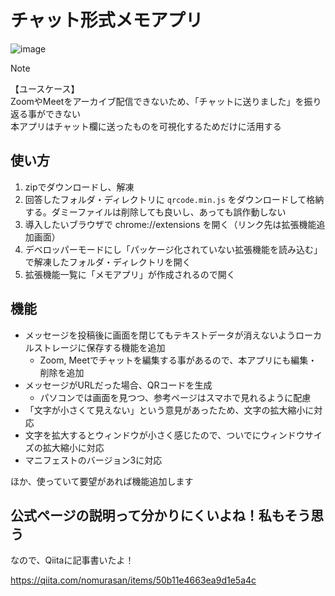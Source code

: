 # チャット形式メモアプリ
![image](https://github.com/user-attachments/assets/2ebab184-3d25-45e0-bfd2-64dd697785b7)

> [!NOTE]
> 【ユースケース】  
> ZoomやMeetをアーカイブ配信できないため、「チャットに送りました」を振り返る事ができない  
> 本アプリはチャット欄に送ったものを可視化するためだけに活用する

## 使い方
1. zipでダウンロードし、解凍
2. 回答したフォルダ・ディレクトリに `qrcode.min.js` をダウンロードして格納する。ダミーファイルは削除しても良いし、あっても誤作動しない
3. 導入したいブラウザで chrome://extensions を開く（リンク先は拡張機能追加画面）
4. デベロッパーモードにし「パッケージ化されていない拡張機能を読み込む」で解凍したフォルダ・ディレクトリを開く
5. 拡張機能一覧に「メモアプリ」が作成されるので開く

## 機能
- メッセージを投稿後に画面を閉じてもテキストデータが消えないようローカルストレージに保存する機能を追加
  - Zoom, Meetでチャットを編集する事があるので、本アプリにも編集・削除を追加
- メッセージがURLだった場合、QRコードを生成
  - パソコンでは画面を見つつ、参考ページはスマホで見れるように配慮
- 「文字が小さくて見えない」という意見があったため、文字の拡大縮小に対応
- 文字を拡大するとウィンドウが小さく感じたので、ついでにウィンドウサイズの拡大縮小に対応
- マニフェストのバージョン3に対応

ほか、使っていて要望があれば機能追加します

## 公式ページの説明って分かりにくいよね！私もそう思う
なので、Qiitaに記事書いたよ！

https://qiita.com/nomurasan/items/50b11e4663ea9d1e5a4c
